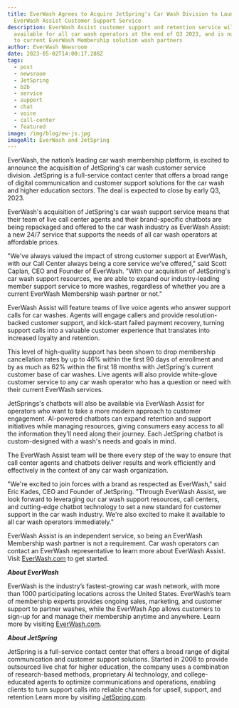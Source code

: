 ```yaml
---
title: EverWash Agrees to Acquire JetSpring's Car Wash Division to Launch
  EverWash Assist Customer Support Service
description: EverWash Assist customer support and retention service will be
  available for all car wash operators at the end of Q3 2023, and is not limited
  to current EverWash Membership solution wash partners
author: EverWash Newsroom
date: 2023-05-02T14:00:17.288Z
tags:
  - post
  - newsroom
  - JetSpring
  - b2b
  - service
  - support
  - chat
  - voice
  - call-center
  - featured
image: /img/blog/ew-js.jpg
imageAlt: EverWash and JetSpring
---
```

EverWash, the nation’s leading car wash membership platform, is excited to announce the acquisition of JetSpring's car wash customer service division. JetSpring is a full-service contact center that offers a broad range of digital communication and customer support solutions for the car wash and higher education sectors. The deal is expected to close by early Q3, 2023.

EverWash's acquisition of JetSpring's car wash support service means that their team of live call center agents and their brand-specific chatbots are being repackaged and offered to the car wash industry as EverWash Assist: a new 24/7 service that supports the needs of all car wash operators at affordable prices.

"We've always valued the impact of strong customer support at EverWash, with our Call Center always being a core service we've offered," said Scott Caplan, CEO and Founder of EverWash. "With our acquisition of JetSpring's car wash support resources, we are able to expand our industry-leading member support service to more washes, regardless of whether you are a current EverWash Membership wash partner or not."

EverWash Assist will feature teams of live voice agents who answer support calls for car washes. Agents will engage callers and provide resolution-backed customer support, and kick-start failed payment recovery, turning support calls into a valuable customer experience that translates into increased loyalty and retention. 

This level of high-quality support has been shown to drop membership cancellation rates by up to 46% within the first 90 days of enrollment and by as much as 62% within the first 18 months with JetSpring's current customer base of car washes. Live agents will also provide white-glove customer service to any car wash operator who has a question or need with their current EverWash services.

JetSprings's chatbots will also be available via EverWash Assist for operators who want to take a more modern approach to customer engagement. AI-powered chatbots can expand retention and support initiatives while managing resources, giving consumers easy access to all the information they’ll need along their journey. Each JetSpring chatbot is custom-designed with a wash's needs and goals in mind. 

The EverWash Assist team will be there every step of the way to ensure that call center agents and chatbots deliver results and work efficiently and effectively in the context of any car wash organization.

"We're excited to join forces with a brand as respected as EverWash," said Eric Kades, CEO and Founder of JetSpring. "Through EverWash Assist, we look forward to leveraging our car wash support resources, call centers, and cutting-edge chatbot technology to set a new standard for customer support in the car wash industry. We're also excited to make it available to all car wash operators immediately."

EverWash Assist is an independent service, so being an EverWash Membership wash partner is not a requirement. Car wash operators can contact an EverWash representative to learn more about EverWash Assist. Visit [EverWash.com](http://www.everwash.com/) to get started.

***About EverWash***

EverWash is the industry’s fastest-growing car wash network, with more than 1000 participating locations across the United States. EverWash’s team of membership experts provides ongoing sales, marketing, and customer support to partner washes, while the EverWash App allows customers to sign-up for and manage their membership anytime and anywhere. Learn more by visiting [EverWash.com](http://www.everwash.com/).

***About JetSpring***

JetSpring is a full-service contact center that offers a broad range of digital communication and customer support solutions. Started in 2008 to provide outsourced live chat for higher education, the company uses a combination of research-based methods, proprietary AI technology, and college-educated agents to optimize communications and operations, enabling clients to turn support calls into reliable channels for upsell, support, and retention Learn more by visiting [JetSpring.com](https://jetspring.com/).